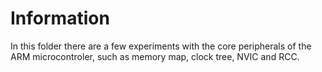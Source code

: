 # Information
In this folder there are a few experiments with the core peripherals of the ARM microcontroler, such as memory map, clock tree, NVIC and RCC.
